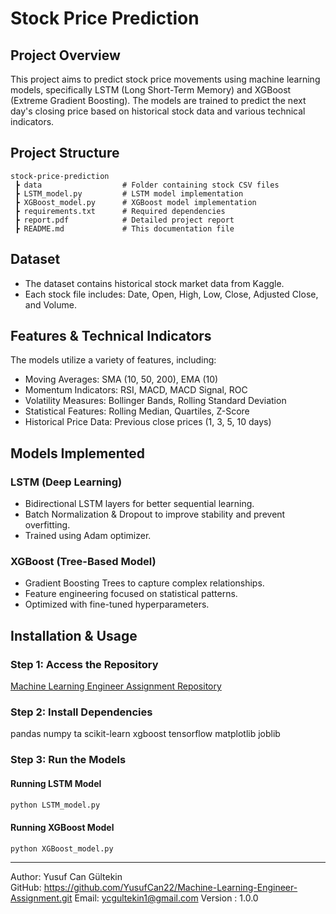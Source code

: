 # Stock Price Prediction

## Project Overview
This project aims to predict stock price movements using machine learning models, specifically LSTM (Long Short-Term Memory) and XGBoost (Extreme Gradient Boosting). The models are trained to predict the next day's closing price based on historical stock data and various technical indicators.

## Project Structure
```
stock-price-prediction
 ┣ data                  # Folder containing stock CSV files
 ┣ LSTM_model.py         # LSTM model implementation
 ┣ XGBoost_model.py      # XGBoost model implementation
 ┣ requirements.txt      # Required dependencies
 ┣ report.pdf            # Detailed project report
 ┣ README.md             # This documentation file
```

## Dataset
- The dataset contains historical stock market data from Kaggle.
- Each stock file includes: Date, Open, High, Low, Close, Adjusted Close, and Volume.

## Features & Technical Indicators
The models utilize a variety of features, including:
- Moving Averages: SMA (10, 50, 200), EMA (10)
- Momentum Indicators: RSI, MACD, MACD Signal, ROC
- Volatility Measures: Bollinger Bands, Rolling Standard Deviation
- Statistical Features: Rolling Median, Quartiles, Z-Score
- Historical Price Data: Previous close prices (1, 3, 5, 10 days)

## Models Implemented
### LSTM (Deep Learning)
- Bidirectional LSTM layers for better sequential learning.
- Batch Normalization & Dropout to improve stability and prevent overfitting.
- Trained using Adam optimizer.

### XGBoost (Tree-Based Model)
- Gradient Boosting Trees to capture complex relationships.
- Feature engineering focused on statistical patterns.
- Optimized with fine-tuned hyperparameters.

## Installation & Usage
### Step 1: Access the Repository  
[Machine Learning Engineer Assignment Repository](https://github.com/YusufCan22/Machine-Learning-Engineer-Assignment)

### Step 2: Install Dependencies
pandas
numpy
ta
scikit-learn
xgboost
tensorflow
matplotlib
joblib

### Step 3: Run the Models
#### Running LSTM Model
```bash
python LSTM_model.py
```
#### Running XGBoost Model
```bash
python XGBoost_model.py
```

---
Author: Yusuf Can Gültekin  
GitHub: https://github.com/YusufCan22/Machine-Learning-Engineer-Assignment.git
Email: ycgultekin1@gmail.com
Version : 1.0.0

